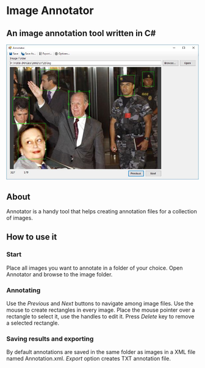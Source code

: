 # Image Annotator
## An image annotation tool written in C#
![Screen Capture](https://github.com/TrifonT/Annotator/blob/master/Annotator/images/example.JPG)

## About
Annotator is a handy tool that helps creating annotation files for a collection of images.

## How to use it
### Start
Place all images you want to annotate in a folder of your choice. Open Annotator and browse to the image folder. 

### Annotating
Use the *Previous* and *Next* buttons to navigate among image files. Use the mouse to create rectangles in every image. Place the mouse pointer over a rectangle to select it, use the handles to edit it. Press *Delete* key to remove a selected rectangle.

### Saving results and exporting
By default annotations are saved in the same folder as images in a XML file named Annotation.xml. *Export* option creates TXT annotation file. 




